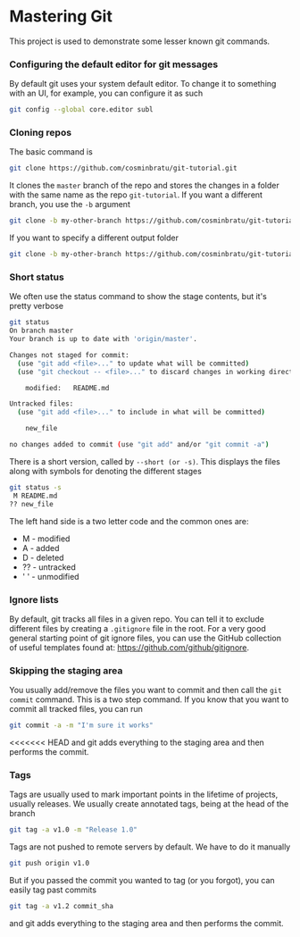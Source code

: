 
# Mastering Git
This project is used to demonstrate some lesser known git commands.

### Configuring the default editor for git messages
By default git uses your system default editor. To change it to something with an UI, for example, you can configure it as such
```bash
git config --global core.editor subl
```
### Cloning repos
The basic command is
```bash
git clone https://github.com/cosminbratu/git-tutorial.git
```
It clones the ```master``` branch of the repo and stores the changes in a folder with the same name as the repo ```git-tutorial```.
If you want a different branch, you use the ```-b``` argument
```bash
git clone -b my-other-branch https://github.com/cosminbratu/git-tutorial.git
```
If you want to specify a different output folder
```bash
git clone -b my-other-branch https://github.com/cosminbratu/git-tutorial.git git-tutorial-my-other-branch
```
### Short status
We often use the status command to show the stage contents, but it's pretty verbose
```bash
git status
On branch master
Your branch is up to date with 'origin/master'.

Changes not staged for commit:
  (use "git add <file>..." to update what will be committed)
  (use "git checkout -- <file>..." to discard changes in working directory)

	modified:   README.md

Untracked files:
  (use "git add <file>..." to include in what will be committed)

	new_file

no changes added to commit (use "git add" and/or "git commit -a")
```
There is a short version, called by ```--short (or -s)```. This displays the files along with symbols for denoting the different stages
```bash
git status -s
 M README.md
?? new_file
```
The left hand side is a two letter code and the common ones are:
- M - modified
- A - added
- D - deleted
- ?? - untracked
- ' ' - unmodified

### Ignore lists
By default, git tracks all files in a given repo. You can tell it to exclude different files by creating a ```.gitignore``` file in the root.
For a very good general starting point of git ignore files, you can use the GitHub collection of useful templates found at: https://github.com/github/gitignore.

### Skipping the staging area
You usually add/remove the files you want to commit and then call the ```git commit``` command. This is a two step command. If you know that you want to commit all tracked files, you can run
```bash
git commit -a -m "I'm sure it works"
```
<<<<<<< HEAD
and git adds everything to the staging area and then performs the commit.

### Tags
Tags are usually used to mark important points in the lifetime of projects, usually releases. We usually create annotated tags, being at the head of the branch
```bash
git tag -a v1.0 -m "Release 1.0"
```
Tags are not pushed to remote servers by default. We have to do it manually
```bash
git push origin v1.0
```
But if you passed the commit you wanted to tag (or you forgot), you can easily tag past commits
```bash
git tag -a v1.2 commit_sha
```
and git adds everything to the staging area and then performs the commit.
